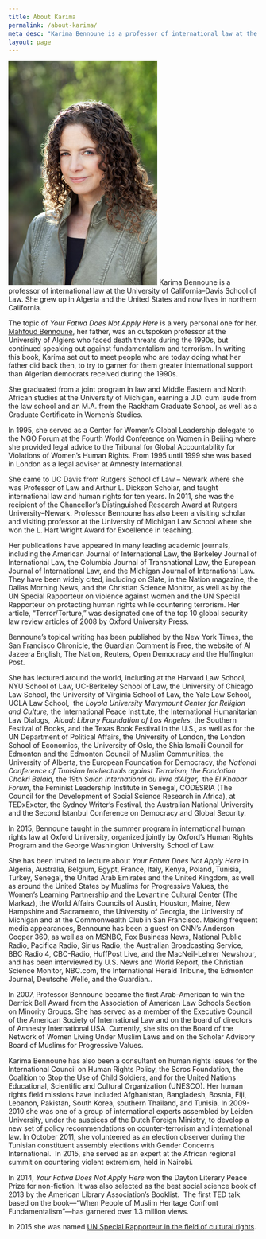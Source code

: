 ```yaml
---
title: About Karima
permalink: /about-karima/
meta_desc: "Karima Bennoune is a professor of international law at the University of California–Davis School of Law. She grew up in Algeria and the United States and now lives in northern California."
layout: page
---
```

![](/assets/img/KarimaBennoune_wr.jpg) Karima Bennoune is a professor of international law at the University of California–Davis School of Law. She grew up in Algeria and the United States and now lives in northern California.

The topic of _Your Fatwa Does Not Apply Here_ is a very personal one for her. [Mahfoud Bennoune](http://www.mahfoudbennoune.com/), her father, was an outspoken professor at the University of Algiers who faced death threats during the 1990s, but continued speaking out against fundamentalism and terrorism. In writing this book, Karima set out to meet people who are today doing what her father did back then, to try to garner for them greater international support than Algerian democrats received during the 1990s.

She graduated from a joint program in law and Middle Eastern and North African studies at the University of Michigan, earning a J.D. cum laude from the law school and an M.A. from the Rackham Graduate School, as well as a Graduate Certificate in Women’s Studies.

In 1995, she served as a Center for Women’s Global Leadership delegate to the NGO Forum at the Fourth World Conference on Women in Beijing where she provided legal advice to the Tribunal for Global Accountability for Violations of Women’s Human Rights. From 1995 until 1999 she was based in London as a legal adviser at Amnesty International.

She came to UC Davis from Rutgers School of Law – Newark where she was Professor of Law and Arthur L. Dickson Scholar, and taught international law and human rights for ten years. In 2011, she was the recipient of the Chancellor’s Distinguished Research Award at Rutgers University–Newark. Professor Bennoune has also been a visiting scholar and visiting professor at the University of Michigan Law School where she won the L. Hart Wright Award for Excellence in teaching.

Her publications have appeared in many leading academic journals, including the American Journal of International Law, the Berkeley Journal of International Law, the Columbia Journal of Transnational Law, the European Journal of International Law, and the Michigan Journal of International Law. They have been widely cited, including on Slate, in the Nation magazine, the Dallas Morning News, and the Christian Science Monitor, as well as by the UN Special Rapporteur on violence against women and the UN Special Rapporteur on protecting human rights while countering terrorism. Her article, “Terror/Torture,” was designated one of the top 10 global security law review articles of 2008 by Oxford University Press.

Bennoune’s topical writing has been published by the New York Times, the San Francisco Chronicle, the Guardian Comment is Free, the website of Al Jazeera English, The Nation, Reuters, Open Democracy and the Huffington Post.

She has lectured around the world, including at the Harvard Law School, NYU School of Law, UC-Berkeley School of Law, the University of Chicago Law School, the University of Virginia School of Law, the Yale Law School, UCLA Law School,  the _Loyola University Marymount Center for Religion and Culture,_ the International Peace Institute, the International Humanitarian Law Dialogs,  _Aloud: Library Foundation of Los Angeles_, the Southern Festival of Books, and the Texas Book Festival in the U.S., as well as for the UN Department of Political Affairs, the University of London, the London School of Economics, the University of Oslo, the Shia Ismaili Council for Edmonton and the Edmonton Council of Muslim Communities, the University of Alberta, the European Foundation for Democracy, _the_ _National Conference of Tunisian Intellectuals against Terrorism, the Fondation Chokri Belaid,_ the 19th _Salon International du livre d’Alger,_  the _El Khabar Forum_, the Feminist Leadership Institute in Senegal, CODESRIA (The Council for the Development of Social Science Research in Africa), at TEDxExeter, the Sydney Writer’s Festival, the Australian National University and the Second Istanbul Conference on Democracy and Global Security.

In 2015, Bennoune taught in the summer program in international human rights law at Oxford University, organized jointly by Oxford’s Human Rights Program and the George Washington University School of Law.

She has been invited to lecture about _Your Fatwa Does Not Apply Here_ in Algeria, Australia, Belgium, Egypt, France, Italy, Kenya, Poland, Tunisia, Turkey, Senegal, the United Arab Emirates and the United Kingdom, as well as around the United States by Muslims for Progressive Values, the Women’s Learning Partnership and the Levantine Cultural Center (The Markaz), the World Affairs Councils of Austin, Houston, Maine, New Hampshire and Sacramento, the University of Georgia, the University of Michigan and at the Commonwealth Club in San Francisco. Making frequent media appearances, Bennoune has been a guest on CNN’s Anderson Cooper 360, as well as on MSNBC, Fox Business News, National Public Radio, Pacifica Radio, Sirius Radio, the Australian Broadcasting Service, BBC Radio 4, CBC-Radio, HuffPost Live, and the MacNeil-Lehrer Newshour, and has been interviewed by U.S. News and World Report, the Christian Science Monitor, NBC.com, the International Herald Tribune, the Edmonton Journal, Deutsche Welle, and the Guardian..

In 2007, Professor Bennoune became the first Arab-American to win the Derrick Bell Award from the Association of American Law Schools Section on Minority Groups. She has served as a member of the Executive Council of the American Society of International Law and on the board of directors of Amnesty International USA. Currently, she sits on the Board of the Network of Women Living Under Muslim Laws and on the Scholar Advisory Board of Muslims for Progressive Values.

Karima Bennoune has also been a consultant on human rights issues for the International Council on Human Rights Policy, the Soros Foundation, the Coalition to Stop the Use of Child Soldiers, and for the United Nations Educational, Scientific and Cultural Organization (UNESCO). Her human rights field missions have included Afghanistan, Bangladesh, Bosnia, Fiji, Lebanon, Pakistan, South Korea, southern Thailand, and Tunisia. In 2009-2010 she was one of a group of international experts assembled by Leiden University, under the auspices of the Dutch Foreign Ministry, to develop a new set of policy recommendations on counter-terrorism and international law. In October 2011, she volunteered as an election observer during the Tunisian constituent assembly elections with Gender Concerns International.  In 2015, she served as an expert at the African regional summit on countering violent extremism, held in Nairobi.

In 2014, _Your Fatwa Does Not Apply Here_ won the Dayton Literary Peace Prize for non-fiction. It was also selected as the best social science book of 2013 by the American Library Association’s Booklist.  The first TED talk based on the book—“When People of Muslim Heritage Confront Fundamentalism”—has garnered over 1.3 million views.

In 2015 she was named [UN Special Rapporteur in the field of cultural rights](http://www.karimabennoune.com/journal/2015/10/02/un-human-rights-council/).
